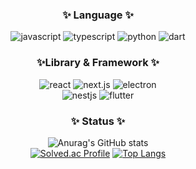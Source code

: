 
<!--
**Hwang-Junsu/Hwang-Junsu** is a ✨ _special_ ✨ repository because its `README.md` (this file) appears on your GitHub profile.

Here are some ideas to get you started:

- 🔭 I’m currently working on ...
- 🌱 I’m currently learning ...
- 👯 I’m looking to collaborate on ...
- 🤔 I’m looking for help with ...
- 💬 Ask me about ...
- 📫 How to reach me: ...
- 😄 Pronouns: ...
- ⚡ Fun fact: ...
-->

<div align="center">

### ✨ Language ✨
![javascript](https://img.shields.io/badge/javascript-F7DF1E.svg?&style=for-the-badge&logo=javascript&logoColor=white)
![typescript](https://img.shields.io/badge/typescript-3178C6.svg?&style=for-the-badge&logo=typescript&logoColor=white)
![python](https://img.shields.io/badge/python-3776AB.svg?&style=for-the-badge&logo=python&logoColor=white)
![dart](https://img.shields.io/badge/dart-0175C2.svg?&style=for-the-badge&logo=dart&logoColor=white)

### ✨Library & Framework ✨
![react](https://img.shields.io/badge/react-61DAFB.svg?&style=for-the-badge&logo=react&logoColor=white)
![next.js](https://img.shields.io/badge/next.js-000000.svg?&style=for-the-badge&logo=next.js&logoColor=white)
![electron](https://img.shields.io/badge/electron-47848F.svg?&style=for-the-badge&logo=electron&logoColor=white)<br>
![nestjs](https://img.shields.io/badge/nestJs-E0234E.svg?&style=for-the-badge&logo=nestJs&logoColor=white)
![flutter](https://img.shields.io/badge/flutter-02569B.svg?&style=for-the-badge&logo=flutter&logoColor=white)

### ✨ Status ✨

![Anurag's GitHub stats](https://github-readme-stats.vercel.app/api?username=Hwang-Junsu&show_icons=true&theme=radical)<br>
[![Solved.ac Profile](http://mazassumnida.wtf/api/v2/generate_badge?boj=hjs7728)](https://solved.ac/hjs7728/)
[![Top Langs](https://github-readme-stats.vercel.app/api/top-langs/?username=Hwang-Junsu&layout=compact)](https://github.com/anuraghazra/github-readme-stats)

</div>

